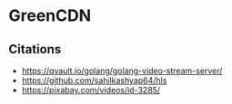 # GreenCDN

## Citations
* https://qvault.io/golang/golang-video-stream-server/
* https://github.com/sahilkashyap64/hls
* https://pixabay.com/videos/id-3285/
